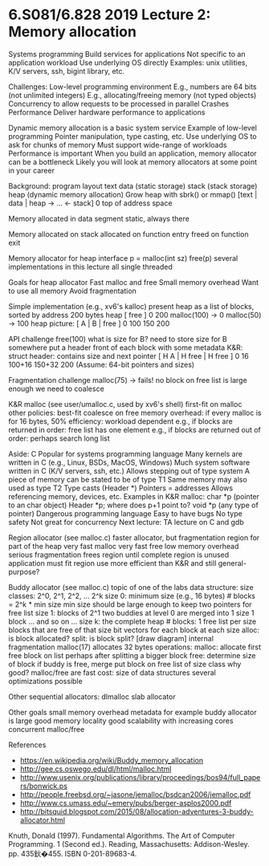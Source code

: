 # 6.S081/6.828 2019 Lecture 2: Memory allocation

Systems programming
  Build services for applications
    Not specific to an application workload
  Use underlying OS directly
  Examples:
    unix utilities, K/V servers, ssh, bigint library, etc.

Challenges:
  Low-level programming environment
    E.g., numbers are 64 bits (not unlimited integers)
    E.g., allocating/freeing memory  (not typed objects)
  Concurrency
    to allow requests to be processed in parallel
  Crashes
  Performance
    Deliver hardware performance to applications

Dynamic memory allocation is a basic system service
  Example of low-level programming
    Pointer manipulation, type casting, etc.
    Use underlying OS to ask for chunks of memory
  Must support wide-range of workloads
  Performance is important
    When you build an application, memory allocator can be a bottleneck
    Likely you will look at memory allocators at some point in your career

Background: program layout
  text
  data (static storage)
  stack (stack storage)
  heap (dynamic memory allocation)
    Grow heap with sbrk() or mmap()
  [text |  data | heap ->  ...    <- stack]
  0                                       top of address space

Memory allocated in data segment
  static, always there

Memory allocated on stack
  allocated on function entry
  freed on function exit

Memory allocator for heap
  interface
    p = malloc(int sz)
    free(p)
  several implementations in this lecture
    all single threaded

Goals for heap allocator
  Fast malloc and free
  Small memory overhead
  Want to use all memory
    Avoid fragmentation

Simple implementation (e.g., xv6's kalloc)
  present heap as a list of blocks, sorted by address
  200 bytes heap
    [ free     ]
    0         200
  malloc(100) -> 0
  malloc(50) -> 100
  heap picture:
    [ A    |   B  | free ]
    0     100    150    200

API challenge
  free(100)
    what is size for B?
  need to store size for B somewhere
  put a header front of each block with some metadata
  K&R: struct header: contains size and next pointer
    [ H   A   |  H  free  | H free ]
    0  16   100+16     150+32     200
  (Assume: 64-bit pointers and sizes)

Fragmentation challenge
  malloc(75) -> fails!
    no block on free list is large enough
  we need to coalesce

K&R malloc (see user/umalloc.c, used by xv6's shell)
  first-fit on malloc
    other policies: best-fit
  coalesce on free
  memory overhead: if every malloc is for 16 bytes, 50%
  efficiency:
    workload dependent
    e.g., if blocks are returned in order: free list has one element
    e.g., if blocks are returned out of order: perhaps search long list

Aside: C
  Popular for systems programming language
    Many kernels are written in C (e.g., Linux, BSDs, MacOS, Windows)
    Much system software written in C (K/V servers, ssh, etc.)
  Allows stepping out of type system
    A piece of memory can be stated to be of type T1
    Same memory may also used as type T2
    Type casts (Header *)
  Pointers = addresses
    Allows referencing memory, devices, etc.
  Examples in K&R malloc:
    char *p (pointer to an char object)
    Header *p; where does p+1 point to?
    void *p (any type of pointer)
  Dangerous programming language
    Easy to have bugs
      No type safety
      Not great for concurrency
  Next lecture: TA lecture on C and gdb

Region allocator (see malloc.c)
  faster allocator, but fragmentation
  region for part of the heap
    very fast malloc
    very fast free
    low memory overhead
  serious fragmentation
    frees region until complete region is unused
  application must fit region use
  more efficient than K&R and still general-purpose?

Buddy allocator (see malloc.c)
  topic of one of the labs
  data structure:
    size classes: 2^0, 2^1, 2^2, ... 2^k
      size 0: minimum size (e.g., 16 bytes)
        # blocks = 2^k * min size
	min size should be large enough to keep two pointers for free list
      size 1: blocks of 2^1
        two buddies at level 0 are merged into 1 size 1 block
      ... and so on ...
      size k: the complete heap
        # blocks: 1
    free list per size
      blocks that are free of that size
    bit vectors for each block at each size
      alloc: is block allocated?
      split: is block split?
    [draw diagram]
  internal fragmentation
    malloc(17) allocates 32 bytes
  operations:
    malloc: allocate first free block on list
      perhaps after splitting a bigger block
    free:
      determine size of block
      if buddy is free, merge
      put block on free list of size class
  why good?
    malloc/free are fast
    cost: size of data structures
      several optimizations possible

Other sequential allocators:
  dlmalloc
  slab allocator

Other goals
  small memory overhead
    metadata for example buddy allocator is large
  good memory locality
  good scalability with increasing cores
    concurrent malloc/free

References

- <https://en.wikipedia.org/wiki/Buddy_memory_allocation>
- <http://gee.cs.oswego.edu/dl/html/malloc.html>
- <http://www.usenix.org/publications/library/proceedings/bos94/full_papers/bonwick.ps>
- <http://people.freebsd.org/~jasone/jemalloc/bsdcan2006/jemalloc.pdf>
- <http://www.cs.umass.edu/~emery/pubs/berger-asplos2000.pdf>
- <http://bitsquid.blogspot.com/2015/08/allocation-adventures-3-buddy-allocator.html>

Knuth, Donald (1997). Fundamental Algorithms. The Art of Computer
Programming. 1 (Second ed.). Reading, Massachusetts:
Addison-Wesley. pp. 435鈥�455. ISBN 0-201-89683-4.
